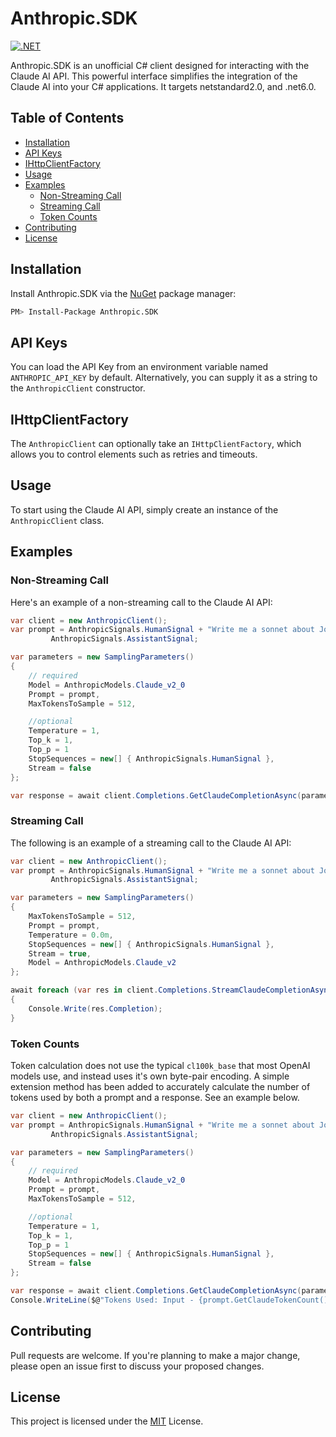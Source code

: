# Anthropic.SDK

[![.NET](https://github.com/tghamm/Anthropic.SDK/actions/workflows/dotnet.yml/badge.svg)](https://github.com/tghamm/Anthropic.SDK/actions/workflows/dotnet.yml)

Anthropic.SDK is an unofficial C# client designed for interacting with the Claude AI API. This powerful interface simplifies the integration of the Claude AI into your C# applications.  It targets netstandard2.0, and .net6.0.

## Table of Contents

- [Installation](#installation)
- [API Keys](#api-keys)
- [IHttpClientFactory](#ihttpclientfactory)
- [Usage](#usage)
- [Examples](#examples)
  - [Non-Streaming Call](#non-streaming-call)
  - [Streaming Call](#streaming-call)
  - [Token Counts](#token-counts)
- [Contributing](#contributing)
- [License](#license)

## Installation

Install Anthropic.SDK via the [NuGet](https://www.nuget.org/) package manager:

```bash
PM> Install-Package Anthropic.SDK
```

## API Keys

You can load the API Key from an environment variable named `ANTHROPIC_API_KEY` by default. Alternatively, you can supply it as a string to the `AnthropicClient` constructor.

## IHttpClientFactory

The `AnthropicClient` can optionally take an `IHttpClientFactory`, which allows you to control elements such as retries and timeouts.

## Usage

To start using the Claude AI API, simply create an instance of the `AnthropicClient` class.

## Examples

### Non-Streaming Call

Here's an example of a non-streaming call to the Claude AI API:

```csharp
var client = new AnthropicClient();
var prompt = AnthropicSignals.HumanSignal + "Write me a sonnet about Joe Biden." + 
         AnthropicSignals.AssistantSignal;

var parameters = new SamplingParameters()
{
    // required    
    Model = AnthropicModels.Claude_v2_0
    Prompt = prompt,
    MaxTokensToSample = 512,

    //optional
    Temperature = 1,
    Top_k = 1,
    Top_p = 1
    StopSequences = new[] { AnthropicSignals.HumanSignal },
    Stream = false
};

var response = await client.Completions.GetClaudeCompletionAsync(parameters);
```

### Streaming Call

The following is an example of a streaming call to the Claude AI API:

```csharp
var client = new AnthropicClient();
var prompt = AnthropicSignals.HumanSignal + "Write me a sonnet about Joe Biden." + 
         AnthropicSignals.AssistantSignal;

var parameters = new SamplingParameters()
{
    MaxTokensToSample = 512,
    Prompt = prompt,
    Temperature = 0.0m,
    StopSequences = new[] { AnthropicSignals.HumanSignal },
    Stream = true,
    Model = AnthropicModels.Claude_v2
};

await foreach (var res in client.Completions.StreamClaudeCompletionAsync(parameters))
{
    Console.Write(res.Completion);
}
```

### Token Counts

Token calculation does not use the typical `cl100k_base` that most OpenAI models use, and instead uses it's own byte-pair encoding.  A simple extension method has been added to accurately calculate the number of tokens used by both a prompt and a response.  See an example below.

```csharp
var client = new AnthropicClient();
var prompt = AnthropicSignals.HumanSignal + "Write me a sonnet about Joe Biden." + 
         AnthropicSignals.AssistantSignal;

var parameters = new SamplingParameters()
{
    // required    
    Model = AnthropicModels.Claude_v2_0
    Prompt = prompt,
    MaxTokensToSample = 512,

    //optional
    Temperature = 1,
    Top_k = 1,
    Top_p = 1
    StopSequences = new[] { AnthropicSignals.HumanSignal },
    Stream = false
};

var response = await client.Completions.GetClaudeCompletionAsync(parameters);
Console.WriteLine($@"Tokens Used: Input - {prompt.GetClaudeTokenCount()}. Output - {response.Completion.GetClaudeTokenCount()}.");
```

## Contributing

Pull requests are welcome. If you're planning to make a major change, please open an issue first to discuss your proposed changes.

## License

This project is licensed under the [MIT](https://choosealicense.com/licenses/mit/) License.
